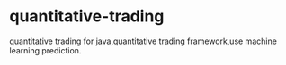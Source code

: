 # quantitative-trading
quantitative trading for java,quantitative trading framework,use machine learning prediction.
